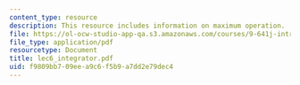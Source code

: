 ```yaml
---
content_type: resource
description: This resource includes information on maximum operation.
file: https://ol-ocw-studio-app-qa.s3.amazonaws.com/courses/9-641j-introduction-to-neural-networks-spring-2005/f9809bb709eea9c6f5b9a7dd2e79dec4_lec6_integrator.pdf
file_type: application/pdf
resourcetype: Document
title: lec6_integrator.pdf
uid: f9809bb7-09ee-a9c6-f5b9-a7dd2e79dec4
---
```


